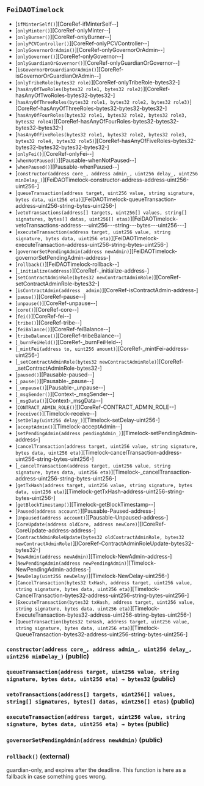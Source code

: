 ## <span id="FeiDAOTimelock"></span> `FeiDAOTimelock`



- [`ifMinterSelf()`][CoreRef-ifMinterSelf--]
- [`onlyMinter()`][CoreRef-onlyMinter--]
- [`onlyBurner()`][CoreRef-onlyBurner--]
- [`onlyPCVController()`][CoreRef-onlyPCVController--]
- [`onlyGovernorOrAdmin()`][CoreRef-onlyGovernorOrAdmin--]
- [`onlyGovernor()`][CoreRef-onlyGovernor--]
- [`onlyGuardianOrGovernor()`][CoreRef-onlyGuardianOrGovernor--]
- [`isGovernorOrGuardianOrAdmin()`][CoreRef-isGovernorOrGuardianOrAdmin--]
- [`onlyTribeRole(bytes32 role)`][CoreRef-onlyTribeRole-bytes32-]
- [`hasAnyOfTwoRoles(bytes32 role1, bytes32 role2)`][CoreRef-hasAnyOfTwoRoles-bytes32-bytes32-]
- [`hasAnyOfThreeRoles(bytes32 role1, bytes32 role2, bytes32 role3)`][CoreRef-hasAnyOfThreeRoles-bytes32-bytes32-bytes32-]
- [`hasAnyOfFourRoles(bytes32 role1, bytes32 role2, bytes32 role3, bytes32 role4)`][CoreRef-hasAnyOfFourRoles-bytes32-bytes32-bytes32-bytes32-]
- [`hasAnyOfFiveRoles(bytes32 role1, bytes32 role2, bytes32 role3, bytes32 role4, bytes32 role5)`][CoreRef-hasAnyOfFiveRoles-bytes32-bytes32-bytes32-bytes32-bytes32-]
- [`onlyFei()`][CoreRef-onlyFei--]
- [`whenNotPaused()`][Pausable-whenNotPaused--]
- [`whenPaused()`][Pausable-whenPaused--]
- [`constructor(address core_, address admin_, uint256 delay_, uint256 minDelay_)`][FeiDAOTimelock-constructor-address-address-uint256-uint256-]
- [`queueTransaction(address target, uint256 value, string signature, bytes data, uint256 eta)`][FeiDAOTimelock-queueTransaction-address-uint256-string-bytes-uint256-]
- [`vetoTransactions(address[] targets, uint256[] values, string[] signatures, bytes[] datas, uint256[] etas)`][FeiDAOTimelock-vetoTransactions-address---uint256---string---bytes---uint256---]
- [`executeTransaction(address target, uint256 value, string signature, bytes data, uint256 eta)`][FeiDAOTimelock-executeTransaction-address-uint256-string-bytes-uint256-]
- [`governorSetPendingAdmin(address newAdmin)`][FeiDAOTimelock-governorSetPendingAdmin-address-]
- [`rollback()`][FeiDAOTimelock-rollback--]
- [`_initialize(address)`][CoreRef-_initialize-address-]
- [`setContractAdminRole(bytes32 newContractAdminRole)`][CoreRef-setContractAdminRole-bytes32-]
- [`isContractAdmin(address _admin)`][CoreRef-isContractAdmin-address-]
- [`pause()`][CoreRef-pause--]
- [`unpause()`][CoreRef-unpause--]
- [`core()`][CoreRef-core--]
- [`fei()`][CoreRef-fei--]
- [`tribe()`][CoreRef-tribe--]
- [`feiBalance()`][CoreRef-feiBalance--]
- [`tribeBalance()`][CoreRef-tribeBalance--]
- [`_burnFeiHeld()`][CoreRef-_burnFeiHeld--]
- [`_mintFei(address to, uint256 amount)`][CoreRef-_mintFei-address-uint256-]
- [`_setContractAdminRole(bytes32 newContractAdminRole)`][CoreRef-_setContractAdminRole-bytes32-]
- [`paused()`][Pausable-paused--]
- [`_pause()`][Pausable-_pause--]
- [`_unpause()`][Pausable-_unpause--]
- [`_msgSender()`][Context-_msgSender--]
- [`_msgData()`][Context-_msgData--]
- [`CONTRACT_ADMIN_ROLE()`][ICoreRef-CONTRACT_ADMIN_ROLE--]
- [`receive()`][Timelock-receive--]
- [`setDelay(uint256 delay_)`][Timelock-setDelay-uint256-]
- [`acceptAdmin()`][Timelock-acceptAdmin--]
- [`setPendingAdmin(address pendingAdmin_)`][Timelock-setPendingAdmin-address-]
- [`cancelTransaction(address target, uint256 value, string signature, bytes data, uint256 eta)`][Timelock-cancelTransaction-address-uint256-string-bytes-uint256-]
- [`_cancelTransaction(address target, uint256 value, string signature, bytes data, uint256 eta)`][Timelock-_cancelTransaction-address-uint256-string-bytes-uint256-]
- [`getTxHash(address target, uint256 value, string signature, bytes data, uint256 eta)`][Timelock-getTxHash-address-uint256-string-bytes-uint256-]
- [`getBlockTimestamp()`][Timelock-getBlockTimestamp--]
- [`Paused(address account)`][Pausable-Paused-address-]
- [`Unpaused(address account)`][Pausable-Unpaused-address-]
- [`CoreUpdate(address oldCore, address newCore)`][ICoreRef-CoreUpdate-address-address-]
- [`ContractAdminRoleUpdate(bytes32 oldContractAdminRole, bytes32 newContractAdminRole)`][ICoreRef-ContractAdminRoleUpdate-bytes32-bytes32-]
- [`NewAdmin(address newAdmin)`][Timelock-NewAdmin-address-]
- [`NewPendingAdmin(address newPendingAdmin)`][Timelock-NewPendingAdmin-address-]
- [`NewDelay(uint256 newDelay)`][Timelock-NewDelay-uint256-]
- [`CancelTransaction(bytes32 txHash, address target, uint256 value, string signature, bytes data, uint256 eta)`][Timelock-CancelTransaction-bytes32-address-uint256-string-bytes-uint256-]
- [`ExecuteTransaction(bytes32 txHash, address target, uint256 value, string signature, bytes data, uint256 eta)`][Timelock-ExecuteTransaction-bytes32-address-uint256-string-bytes-uint256-]
- [`QueueTransaction(bytes32 txHash, address target, uint256 value, string signature, bytes data, uint256 eta)`][Timelock-QueueTransaction-bytes32-address-uint256-string-bytes-uint256-]
### <span id="FeiDAOTimelock-constructor-address-address-uint256-uint256-"></span> `constructor(address core_, address admin_, uint256 delay_, uint256 minDelay_)` (public)



### <span id="FeiDAOTimelock-queueTransaction-address-uint256-string-bytes-uint256-"></span> `queueTransaction(address target, uint256 value, string signature, bytes data, uint256 eta) → bytes32` (public)



### <span id="FeiDAOTimelock-vetoTransactions-address---uint256---string---bytes---uint256---"></span> `vetoTransactions(address[] targets, uint256[] values, string[] signatures, bytes[] datas, uint256[] etas)` (public)



### <span id="FeiDAOTimelock-executeTransaction-address-uint256-string-bytes-uint256-"></span> `executeTransaction(address target, uint256 value, string signature, bytes data, uint256 eta) → bytes` (public)



### <span id="FeiDAOTimelock-governorSetPendingAdmin-address-"></span> `governorSetPendingAdmin(address newAdmin)` (public)



### <span id="FeiDAOTimelock-rollback--"></span> `rollback()` (external)

guardian-only, and expires after the deadline. This function is here as a fallback in case something goes wrong.

